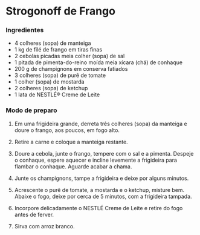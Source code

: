 # Strogonoff de Frango


### Ingredientes

 *   4 colheres (sopa) de manteiga
 *   1 kg de filé de frango em tiras finas
 *   2 cebolas picadas
    meia colher (sopa) de sal
 *   1 pitada de pimenta-do-reino moída
    meia xícara (chá) de conhaque
 *   200 g de champignons em conserva fatiados
 *   3 colheres (sopa) de purê de tomate
 *   1 colher (sopa) de mostarda
 *   2 colheres (sopa) de ketchup
 *   1 lata de NESTLÉ® Creme de Leite


### Modo de preparo

1. Em uma frigideira grande, derreta três colheres (sopa) da manteiga e doure o frango, aos poucos, em fogo alto.

2. Retire a carne e coloque a manteiga restante.

3. Doure a cebola, junte o frango, tempere com o sal e a pimenta. Despeje o conhaque, espere aquecer e incline levemente a frigideira para flambar o conhaque. Aguarde acabar a chama.

4. Junte os champignons, tampe a frigideira e deixe por alguns minutos.

5. Acrescente o purê de tomate, a mostarda e o ketchup, misture bem. Abaixe o fogo, deixe por cerca de 5 minutos, com a frigideira tampada.

6. Incorpore delicadamente o NESTLÉ Creme de Leite e retire do fogo antes de ferver.

7. Sirva com arroz branco.
